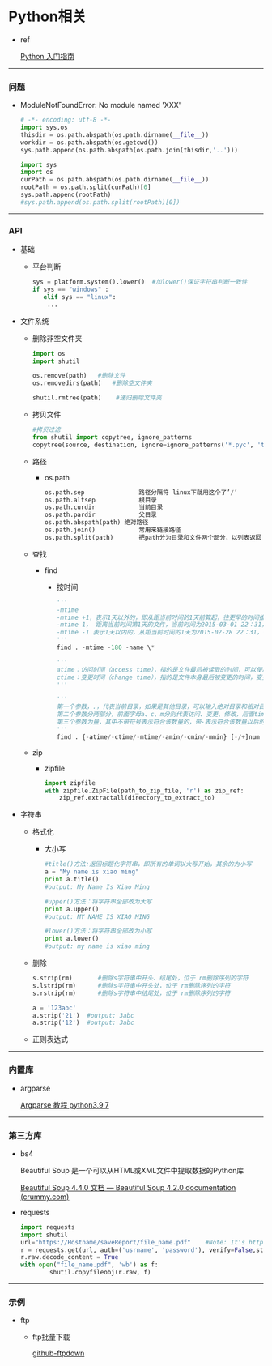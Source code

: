 # **Python相关**



* ref

  [Python 入门指南](http://www.pythondoc.com/pythontutorial3/index.html)





---



### **问题**

* ModuleNotFoundError: No module named 'XXX' 

  ``` python
  # -*- encoding: utf-8 -*-
  import sys,os
  thisdir = os.path.abspath(os.path.dirname(__file__))
  workdir = os.path.abspath(os.getcwd())
  sys.path.append(os.path.abspath(os.path.join(thisdir,'..')))
  
  import sys
  import os
  curPath = os.path.abspath(os.path.dirname(__file__))
  rootPath = os.path.split(curPath)[0]
  sys.path.append(rootPath)
  #sys.path.append(os.path.split(rootPath)[0])
  
  
  ```

  





---



### API

* 基础

  * 平台判断

    ``` python
    sys = platform.system().lower()  #加lower()保证字符串判断一致性
    if sys == "windows" :
       elif sys == "linux":
        ...
    ```

    

* 文件系统

  * 删除非空文件夹

    ``` python
    import os
    import shutil
    
    os.remove(path)   #删除文件
    os.removedirs(path)   #删除空文件夹
    
    shutil.rmtree(path)    #递归删除文件夹
    ```

    

  * 拷贝文件

    ``` python
    #拷贝过滤
    from shutil import copytree, ignore_patterns
    copytree(source, destination, ignore=ignore_patterns('*.pyc', 'tmp*'))
    ```

  

  * 路径

    * os.path

      ``` python
      os.path.sep				路径分隔符 linux下就用这个了’/’
      os.path.altsep			根目录
      os.path.curdir			当前目录
      os.path.pardir			父目录
      os.path.abspath(path)	绝对路径
      os.path.join()			常用来链接路径
      os.path.split(path)		把path分为目录和文件两个部分，以列表返回
      ```

      

  * 查找

    * find

      * 按时间

        ``` python
        '''
        -mtime 
        -mtime +1，表示1天以外的，即从距当前时间的1天前算起，往更早的时间推移。因此2015-02-28 22:31前的文件属于该结果，2015-02-28 22:31后的文件不属于该结果
        -mtime 1， 距离当前时间第1天的文件，当前时间为2015-03-01 22：31，往前推1天为2015-02-28 22:31，因此以此为时间点，24小时之内的时间为2015-02-28 22:31～2011-03-01 22:31，因此这段时间内的文件会被选中出来
        -mtime -1 表示1天以内的，从距当前时间的1天为2015-02-28 22：31，往右推移
        '''
        find . -mtime -180 -name \*
        
        '''
        atime：访问时间（access time），指的是文件最后被读取的时间，可以使用touch命令更改为当前时间；
        ctime：变更时间（change time），指的是文件本身最后被变更的时间，变更动作可以使chmod、chgrp、mv等等；
        '''
        
        '''
        第一个参数，.，代表当前目录，如果是其他目录，可以输入绝对目录和相对目录位置；
        第二个参数分两部分，前面字母a、c、m分别代表访问、变更、修改，后面time为日期，min为分钟，注意只能以这两个作为单位；
        第三个参数为量，其中不带符号表示符合该数量的，带-表示符合该数量以后的，带+表示符合该数量以前的。
        '''
        find . {-atime/-ctime/-mtime/-amin/-cmin/-mmin} [-/+]num
        ```

  * zip

    * zipfile

      ``` python
      import zipfile
      with zipfile.ZipFile(path_to_zip_file, 'r') as zip_ref:
          zip_ref.extractall(directory_to_extract_to)
      ```

      

* 字符串

  * 格式化

    * 大小写

      ``` python
      #title()方法:返回标题化字符串，即所有的单词以大写开始，其余的为小写
      a = "My name is xiao ming"
      print a.title()
      #output: My Name Is Xiao Ming
      
      #upper()方法：将字符串全部改为大写
      print a.upper()
      #output: MY NAME IS XIAO MING
      
      #lower()方法：将字符串全部改为小写
      print a.lower()
      #output: my name is xiao ming
      ```

  * 删除

    ``` python
    s.strip(rm)       #删除s字符串中开头、结尾处，位于 rm删除序列的字符
    s.lstrip(rm)      #删除s字符串中开头处，位于 rm删除序列的字符
    s.rstrip(rm)      #删除s字符串中结尾处，位于 rm删除序列的字符
    
    a = '123abc'
    a.strip('21')  #output: 3abc
    a.strip('12')  #output: 3abc
    ```

  
  * 正则表达式
  
    



---



### 内置库



* argparse

  [Argparse 教程 python3.9.7](https://docs.python.org/zh-cn/3/howto/argparse.html)







---



### 第三方库

* bs4

  Beautiful Soup 是一个可以从HTML或XML文件中提取数据的Python库

  [Beautiful Soup 4.4.0 文档 — Beautiful Soup 4.2.0 documentation (crummy.com)](https://www.crummy.com/software/BeautifulSoup/bs4/doc.zh/)



* requests

  ``` python
  import requests
  import shutil
  url="https://Hostname/saveReport/file_name.pdf"    #Note: It's https
  r = requests.get(url, auth=('usrname', 'password'), verify=False,stream=True)
  r.raw.decode_content = True
  with open("file_name.pdf", 'wb') as f:
          shutil.copyfileobj(r.raw, f)
  ```

  





---



### 示例

* ftp

  * ftp批量下载

    [github-ftpdown](https://github.com/dog-2/ftpdown)